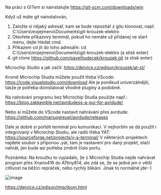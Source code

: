 Na práci s GITem si nainstalujte
    https://git-scm.com/downloads/win

Když už máte git nainstalován,
1. Založte si nějaký adresář, kam se bude repozitář z gitu klonovat, např. C:\Users\mojejmeno\Documents\git-krouzek-elektro
2. Otevřete příkazový terminál, pokud ho nemáte už přidanej ve start menu, dejte hledat cmd.
3. Příkazem cd jít do toho adresáře:
   cd C:\Users\mojejmeno\Documents\git-krouzek-elektro (a stisk enter)
4. git clone https://github.com/pavelhudecek/krouzek.git (a stisk enter)


Microchip Studio a jak začít:
https://dejvice.cz/edison/krouzek/at-st/

Kromě Microchip Studia můžete použít třeba VScode:
https://code.visualstudio.com/download
Ale je poněkud univerzálnější, takže je potřeba doinstalovat vhodné pluginy a podobně.

Na nahrávání programu bez Microchip Studia použijte např.:
https://blog.zakkemble.net/avrdudess-a-gui-for-avrdude/

Nebo si můžete do VScode nastavit nahrávání přes avrdude:
    https://github.com/mariusgreuel/avrdude/releases 

Dále je dobré si pořídit terminál pro komunikaci. V nejhorším se dá použít i integrovaný v Microchip Studiu, ale radši třeba YAT:
    https://sourceforge.net/projects/y-a-terminal/
    V některých projektech najdete soubor s příponou .yat, tam je nastavení pro daný projekt, stačí nahrát, jen bude asi potřeba změnit číslo portu.

Poznámka: Na kroužku to vypadalo, že z Microchip Studia nejde nahrávat program přes Xnano416 do ATtiny814, ale zdá se, že se jedná jen o větší citlivost na běžící repráček, nebo rychlý blikání. Jinak to normálně jde:-)

![image](https://github.com/user-attachments/assets/edf297ba-581b-477e-a602-b02e62ccad4a)



https://dejvice.cz/edison/tmp/ibom.html

